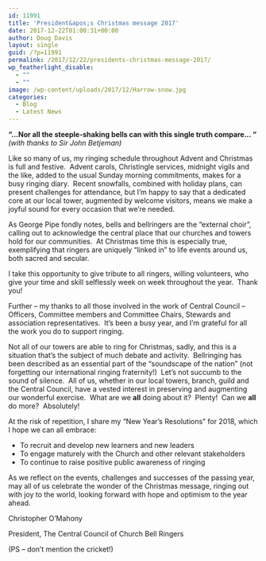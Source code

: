 ```yaml
---
id: 11991
title: 'President&apos;s Christmas message 2017'
date: 2017-12-22T01:00:31+00:00
author: Doug Davis
layout: single
guid: /?p=11991
permalink: /2017/12/22/presidents-christmas-message-2017/
wp_featherlight_disable:
  - ""
  - ""
image: /wp-content/uploads/2017/12/Harrow-snow.jpg
categories:
  - Blog
  - Latest News
---
```

**“…Nor all the steeple-shaking bells can with this single truth compare… “** _(with thanks to Sir John Betjeman)_

Like so many of us, my ringing schedule throughout Advent and Christmas is full and festive.  Advent carols, Christingle services, midnight vigils and the like, added to the usual Sunday morning commitments, makes for a busy ringing diary.  Recent snowfalls, combined with holiday plans, can present challenges for attendance, but I’m happy to say that a dedicated core at our local tower, augmented by welcome visitors, means we make a joyful sound for every occasion that we’re needed.

As George Pipe fondly notes, bells and bellringers are the “external choir”, calling out to acknowledge the central place that our churches and towers hold for our communities.  At Christmas time this is especially true, exemplifying that ringers are uniquely “linked in” to life events around us, both sacred and secular.

I take this opportunity to give tribute to all ringers, willing volunteers, who give your time and skill selflessly week on week throughout the year.  Thank you!

Further – my thanks to all those involved in the work of Central Council – Officers, Committee members and Committee Chairs, Stewards and association representatives.  It’s been a busy year, and I’m grateful for all the work you do to support ringing.

Not all of our towers are able to ring for Christmas, sadly, and this is a situation that’s the subject of much debate and activity.  Bellringing has been described as an essential part of the “soundscape of the nation” (not forgetting our international ringing fraternity!)  Let’s not succumb to the sound of silence.  All of us, whether in our local towers, branch, guild and the Central Council, have a vested interest in preserving and augmenting our wonderful exercise.  What are we **all** doing about it?  Plenty!  Can we **all** do more?  Absolutely!

At the risk of repetition, I share my “New Year’s Resolutions” for 2018, which I hope we can all embrace:

  * To recruit and develop new learners and new leaders
  * To engage maturely with the Church and other relevant stakeholders
  * To continue to raise positive public awareness of ringing

As we reflect on the events, challenges and successes of the passing year, may all of us celebrate the wonder of the Christmas message, ringing out with joy to the world, looking forward with hope and optimism to the year ahead.

Christopher O’Mahony

President, The Central Council of Church Bell Ringers

(PS – don’t mention the cricket!)

